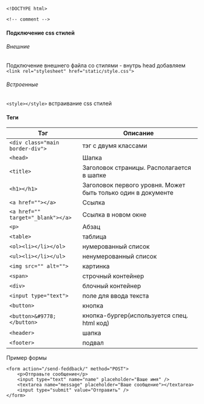 ```
<!DOCTYPE html>
```
```
<!-- comment -->
```

#### Подключение css стилей
###### Внешние
Подключение внешнего файла со стилями - внутрь head добавляем `<link rel="stylesheet" href="static/style.css">`
###### Встроенные
`<style></style>` встраивание css стилей

#### Теги
|Тэг|Описание|
|-----|----------|
|`<div class="main border-div">`|тэг с двумя классами
|`<head>`|Шапка
|`<title>`|Заголовок страницы. Располагается в шапке
|`<h1></h1>`|Заголовок первого уровня. Может быть только один в документе
|`<a href=""></a>`|Ссылка
|`<a href="" target="_blank"></a>`|Ссылка в новом окне
|`<p>`|Абзац
|`<table>`|таблица
|`<ol><li></li></ol>`|нумерованный список
|`<ul><li></li></ul>`|ненумерованный список
|`<img src="" alt="">`|картинка
|`<span>`|строчный контейнер
|`<div>`|блочный контейнер
|`<input type="text">`|поле для ввода текста
|`<button>`|кнопка
|`<button>&#9778;</button>`|кнопка-бургер(используется спец. html код)
|`<header>`|шапка
|`<footer>`|подвал

Пример формы
```
<form action="/send-feddback/" method="POST">
    <p>Отправьте сообщение</p>
    <input type="text" name="name" placeholder="Ваше имя" />
    <textarea name="message" placeholder="Ваше сообщение"></textarea>
    <input type="submit" value="Отправить" />
</form>
```

